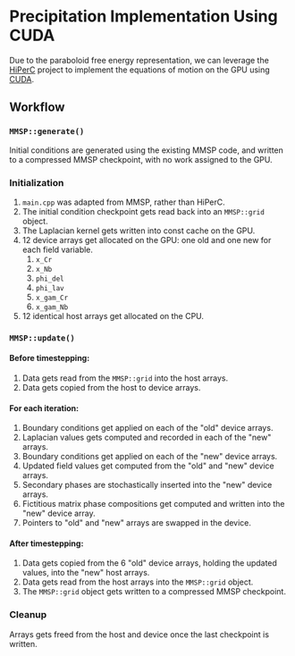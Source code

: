 # Precipitation Implementation Using CUDA 

Due to the paraboloid free energy representation, we can leverage the
[HiPerC](https://github.com/usnistgov/hiperc) project to implement the
equations of motion on the GPU using
[CUDA](https://developer.nvidia.com/cuda-downloads).

## Workflow

### `MMSP::generate()`

Initial conditions are generated using the existing MMSP code, and written
to a compressed MMSP checkpoint, with no work assigned to the GPU.

### Initialization

1. `main.cpp` was adapted from MMSP, rather than HiPerC.
2. The initial condition checkpoint gets read back into an `MMSP::grid`
   object.
3. The Laplacian kernel gets written into const cache on the GPU.
4. 12 device arrays get allocated on the GPU: one old and one new for each
   field variable.
    1. `x_Cr`
    2. `x_Nb`
    3. `phi_del`
    4. `phi_lav`
    5. `x_gam_Cr`
    6. `x_gam_Nb`
5. 12 identical host arrays get allocated on the CPU.

### `MMSP::update()`

#### Before timestepping:

1. Data gets read from the `MMSP::grid` into the host arrays.
2. Data gets copied from the host to device arrays.

#### For each iteration:

1. Boundary conditions get applied on each of the "old" device arrays.
2. Laplacian values gets computed and recorded in each of the "new" arrays.
3. Boundary conditions get applied on each of the "new" device arrays.
4. Updated field values get computed from the "old" and "new" device
   arrays.
5. Secondary phases are stochastically inserted into the "new" device
   arrays.
6. Fictitious matrix phase compositions get computed and written into the
   "new" device array.
7. Pointers to "old" and "new" arrays are swapped in the device.

#### After timestepping:

1. Data gets copied from the 6 "old" device arrays, holding the updated
   values, into the "new" host arrays.
2. Data gets read from the host arrays into the `MMSP::grid` object.
3. The `MMSP::grid` object gets written to a compressed MMSP checkpoint.

### Cleanup

Arrays gets freed from the host and device once the last checkpoint is
written.
